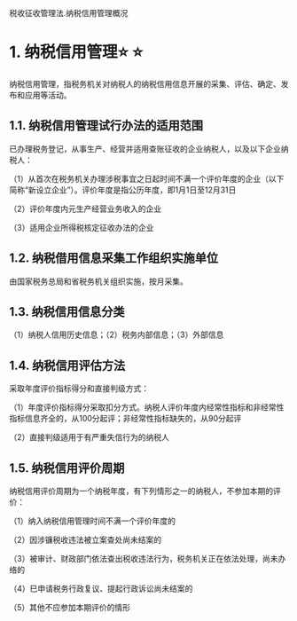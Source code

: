 税收征收管理法.纳税信用管理概况

# 1. 纳税信用管理:star: :star: 

纳税信用管理，指税务机关对纳税人的纳税信用信息开展的采集、评估、确定、发布和应用等活动。

## 1.1. 纳税信用管理试行办法的适用范围

已办理税务登记，从事生产、经营并适用查账征收的企业纳税人，以及以下企业纳税人：

（1）从首次在税务机关办理涉税事宜之日起时间不满一个评价年度的企业（以下简称“新设立企业”）。评价年度是指公历年度，即1月1日至12月31日

（2）评价年度内元生产经营业务收入的企业

（3）适用企业所得税核定征收办法的企业

## 1.2. 纳税借用信息采集工作组织实施单位

由国家税务总局和省税务机关组织实施，按月采集。

## 1.3. 纳税信用信息分类

（1）纳税人信用历史信息；（2）税务内部信息；（3）外部信息

## 1.4. 纳税信用评估方法

采取年度评价指标得分和直接判级方式：

（1）年度评价指标得分采取扣分方式。纳税人评价年度内经常性指标和非经常性指标信息齐全的，从100分起评；非经常性指标缺失的，从90分起评

（2）直接判级适用于有严重失信行为的纳税人

## 1.5. 纳税信用评价周期

纳税信用评价周期为一个纳税年度，有下列情形之一的纳税人，不参加本期的评价：

（1）纳入纳税信用管理时间不满一个评价年度的

（2）因涉镰税收违法被立案查处尚未结案的

（3）被审计、财政部门依法查出税收违法行为，税务机关正在依法处理，尚未办络的

（4）巳申请税务行政复议、提起行政诉讼尚未结案的

（5）其他不应参加本期评价的情形
